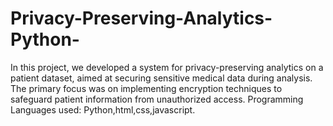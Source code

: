 # Privacy-Preserving-Analytics-Python-
In this project, we developed a system for privacy-preserving analytics on a patient dataset, aimed at securing sensitive medical data during analysis. The primary focus was on implementing encryption techniques to safeguard patient information from unauthorized access.
Programming Languages used: Python,html,css,javascript.
